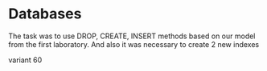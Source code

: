 # Databases
The task was to use DROP, CREATE, INSERT methods based on our model from the first laboratory.
And also it was necessary to create 2 new indexes

variant 60
